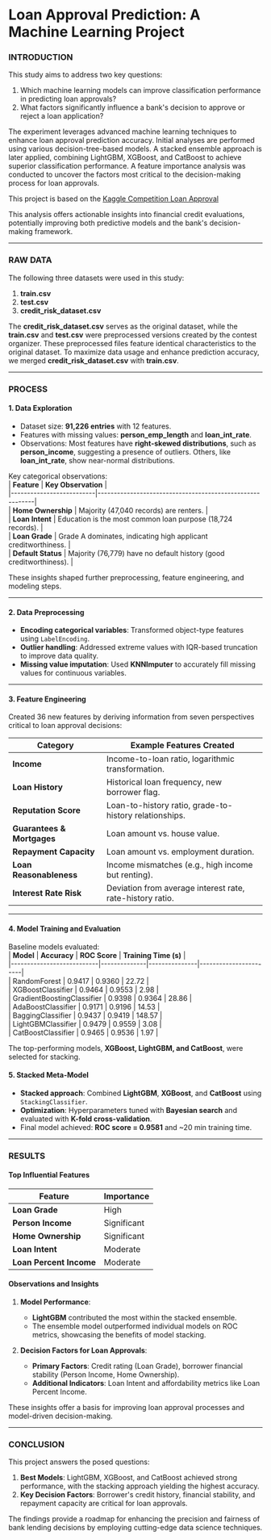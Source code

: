 # Loan Approval Prediction: A Machine Learning Project  

### **INTRODUCTION**  
This study aims to address two key questions:  
1. Which machine learning models can improve classification performance in predicting loan approvals?  
2. What factors significantly influence a bank's decision to approve or reject a loan application?  

The experiment leverages advanced machine learning techniques to enhance loan approval prediction accuracy. Initial analyses are performed using various decision-tree-based models. A stacked ensemble approach is later applied, combining LightGBM, XGBoost, and CatBoost to achieve superior classification performance. A feature importance analysis was conducted to uncover the factors most critical to the decision-making process for loan approvals.  

This project is based on the [Kaggle Competition Loan Approval](https://www.kaggle.com/competitions/playground-series-s4e10/overview)

This analysis offers actionable insights into financial credit evaluations, potentially improving both predictive models and the bank's decision-making framework.

---

### **RAW DATA**  
The following three datasets were used in this study:  
1. **train.csv**  
2. **test.csv**  
3. **credit_risk_dataset.csv**  

The **credit_risk_dataset.csv** serves as the original dataset, while the **train.csv** and **test.csv** were preprocessed versions created by the contest organizer. These preprocessed files feature identical characteristics to the original dataset. To maximize data usage and enhance prediction accuracy, we merged **credit_risk_dataset.csv** with **train.csv**.  

---

### **PROCESS**  

#### **1. Data Exploration**  
- Dataset size: **91,226 entries** with 12 features.  
- Features with missing values: **person_emp_length** and **loan_int_rate**.  
- Observations: Most features have **right-skewed distributions**, such as **person_income**, suggesting a presence of outliers. Others, like **loan_int_rate**, show near-normal distributions.  

Key categorical observations:  
| **Feature**             | **Key Observation**                                       |  
|--------------------------|----------------------------------------------------------|  
| **Home Ownership**       | Majority (47,040 records) are renters.                   |  
| **Loan Intent**          | Education is the most common loan purpose (18,724 records). |  
| **Loan Grade**           | Grade A dominates, indicating high applicant creditworthiness. |  
| **Default Status**       | Majority (76,779) have no default history (good creditworthiness). |  

These insights shaped further preprocessing, feature engineering, and modeling steps.

---

#### **2. Data Preprocessing**  
- **Encoding categorical variables**: Transformed object-type features using `LabelEncoding`.  
- **Outlier handling**: Addressed extreme values with IQR-based truncation to improve data quality.  
- **Missing value imputation**: Used **KNNImputer** to accurately fill missing values for continuous variables.  

---

#### **3. Feature Engineering**  
Created 36 new features by deriving information from seven perspectives critical to loan approval decisions:  

| **Category**                 | **Example Features Created**                         |  
|------------------------------|-----------------------------------------------------|  
| **Income**                   | Income-to-loan ratio, logarithmic transformation.   |  
| **Loan History**             | Historical loan frequency, new borrower flag.       |  
| **Reputation Score**         | Loan-to-history ratio, grade-to-history relationships. |  
| **Guarantees & Mortgages**   | Loan amount vs. house value.                        |  
| **Repayment Capacity**       | Loan amount vs. employment duration.                |  
| **Loan Reasonableness**      | Income mismatches (e.g., high income but renting).  |  
| **Interest Rate Risk**       | Deviation from average interest rate, rate-history ratio. |  

---

#### **4. Model Training and Evaluation**  
Baseline models evaluated:  
| **Model**                 | **Accuracy** | **ROC Score** | **Training Time (s)** |  
|---------------------------|--------------|---------------|-----------------------|  
| RandomForest              | 0.9417       | 0.9360        | 22.72                |  
| XGBoostClassifier         | 0.9464       | 0.9553        | 2.98                 |  
| GradientBoostingClassifier | 0.9398       | 0.9364        | 28.86                |  
| AdaBoostClassifier        | 0.9171       | 0.9196        | 14.53                |  
| BaggingClassifier         | 0.9437       | 0.9419        | 148.57               |  
| LightGBMClassifier        | 0.9479       | 0.9559        | 3.08                 |  
| CatBoostClassifier        | 0.9465       | 0.9536        | 1.97                 |  

The top-performing models, **XGBoost, LightGBM, and CatBoost**, were selected for stacking.  

#### **5. Stacked Meta-Model**  
- **Stacked approach**: Combined **LightGBM**, **XGBoost**, and **CatBoost** using `StackingClassifier`.  
- **Optimization**: Hyperparameters tuned with **Bayesian search** and evaluated with **K-fold cross-validation**.  
- Final model achieved: **ROC score = 0.9581** and ~20 min training time.  

---

### **RESULTS**  

#### Top Influential Features  
| **Feature**             | **Importance** |  
|--------------------------|----------------|  
| **Loan Grade**           | High           |  
| **Person Income**        | Significant    |  
| **Home Ownership**       | Significant    |  
| **Loan Intent**          | Moderate       |  
| **Loan Percent Income**  | Moderate       |  

#### Observations and Insights  
1. **Model Performance**:  
    - **LightGBM** contributed the most within the stacked ensemble.  
    - The ensemble model outperformed individual models on ROC metrics, showcasing the benefits of model stacking.  

2. **Decision Factors for Loan Approvals**:  
    - **Primary Factors**: Credit rating (Loan Grade), borrower financial stability (Person Income, Home Ownership).  
    - **Additional Indicators**: Loan Intent and affordability metrics like Loan Percent Income.  

These insights offer a basis for improving loan approval processes and model-driven decision-making.  

---

### **CONCLUSION**  

This project answers the posed questions:  
1. **Best Models**: LightGBM, XGBoost, and CatBoost achieved strong performance, with the stacking approach yielding the highest accuracy.  
2. **Key Decision Factors**: Borrower's credit history, financial stability, and repayment capacity are critical for loan approvals.  

The findings provide a roadmap for enhancing the precision and fairness of bank lending decisions by employing cutting-edge data science techniques.
